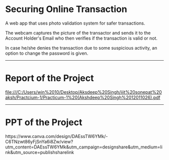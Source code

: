 # Securing Online Transaction
A web app that uses photo validation system for safer transactions.
<p>The webcam captures the picture of the transactor and sends it to the Account Holder's Email who then verifies if the transaction is valid or not.</p>
<p>In case he/she denies the transaction due to some suspicious activity, an option to change the password is given.</p>
<hr>
<h1>Report of the Project</h1>
<a href="">file:///C:/Users/win%2010/Desktop/Aksdeep%20Singh/iiit%20sonepat%20aksh/Practcium-1/Practicum-1%20(Akshdeep%20Singh%2012011026).pdf</a>
<hr>
<h1>PPT of the Project</h1>
https://www.canva.com/design/DAEssTW6YMk/-C6TNzwt86yFjSnYa6i8Zw/view?utm_content=DAEssTW6YMk&utm_campaign=designshare&utm_medium=link&utm_source=publishsharelink
